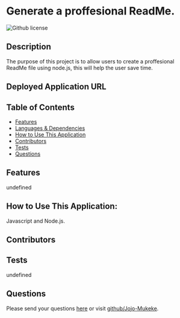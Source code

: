 # Generate a proffesional ReadMe.
  ![Github license](https://img.shields.io/badge/license-MIT-blue.svg)
## Description
The purpose of this project is to allow users to create a proffesional ReadMe file using node.js, this will help the user save time.
## Deployed Application URL
## Table of Contents
* [Features](#features)
* [Languages & Dependencies](#languagesanddependencies)
* [How to Use This Application](#HowtoUseThisApplication)
* [Contributors](#contributors)
* [Tests](#tests)
* [Questions](#questions)
## Features

undefined
## How to Use This Application:
Javascript and Node.js.
## Contributors
## Tests
undefined
## Questions
Please send your questions [here](mailto:jmills605@gmail.com?subject=[GitHub]%20Dev%20Connect) or visit [github/Jojo-Mukeke](https://github.com/Jojo-Mukeke).
